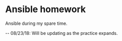 Ansible homework
==================

Ansible during my spare time. 


-- 08/23/18: Will be updating as the practice expands.

